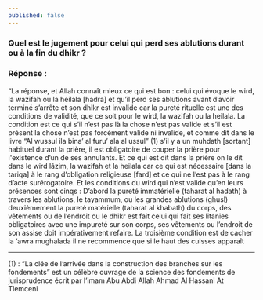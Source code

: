 ```yaml
---
published: false
---
```

### Quel est le jugement pour celui qui perd ses ablutions durant ou à la fin du dhikr  ?

### Réponse :
 
  
   
“La réponse, et Allah connaît mieux ce qui est bon : celui qui évoque le wird, la wazifah ou la heilala [hadra] et qu’il perd ses ablutions avant d’avoir terminé s’arrête et son dhikr est invalide car la pureté rituelle est une des conditions de validité, que ce soit pour le wird, la wazifah ou la heilala. La condition est ce qui s’il n’est pas là la chose n’est pas valide et s’il est présent la chose n’est pas forcément valide ni invalide, et comme dit dans le livre “Al wussul ila bina’ al furu’ ala al ussul” (1) s’il y a un muhdath [sortant] habituel durant la prière, il est obligatoire de couper la prière pour l'existence d’un de ses annulants. Et ce qui est dit dans la prière on le dit dans le wird lâzim, la wazifah et la heilala car ce qui est nécessaire [dans la tariqa] à le rang d’obligation religieuse [fard] et ce qui ne l’est pas à le rang d’acte surérogatoire. Et les conditions du wird qui n’est valide qu’en leurs présences sont cinqs : D’abord la pureté immatérielle (taharat al hadath) à travers les ablutions, le tayammum, ou les grandes ablutions (ghusl) deuxièmement la pureté matérielle (taharat al khabath) du corps, des vêtements ou de l’endroit ou le dhikr est fait celui qui fait ses litanies obligatoires avec une impureté sur son corps, ses vêtements ou l’endroit de son assise doit impérativement refaire. La troisième condition est de cacher la ‘awra mughalada il ne recommence que si le haut des cuisses apparaît







________________________________

(1) : “La clée de l’arrivée dans la construction des branches sur les fondements” est un célèbre ouvrage de la science des fondements de jurisprudence écrit par l’imam Abu Abdi Allah Ahmad Al Hassani At Tlemceni
